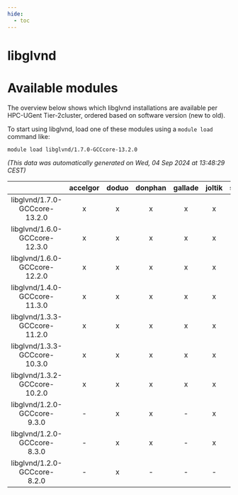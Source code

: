 ```yaml
---
hide:
  - toc
---
```


libglvnd
========

# Available modules


The overview below shows which libglvnd installations are available per HPC-UGent Tier-2cluster, ordered based on software version (new to old).

To start using libglvnd, load one of these modules using a `module load` command like:

```shell
module load libglvnd/1.7.0-GCCcore-13.2.0
```

*(This data was automatically generated on Wed, 04 Sep 2024 at 13:48:29 CEST)*  

| |accelgor|doduo|donphan|gallade|joltik|shinx|skitty|
| :---: | :---: | :---: | :---: | :---: | :---: | :---: | :---: |
|libglvnd/1.7.0-GCCcore-13.2.0|x|x|x|x|x|x|x|
|libglvnd/1.6.0-GCCcore-12.3.0|x|x|x|x|x|x|x|
|libglvnd/1.6.0-GCCcore-12.2.0|x|x|x|x|x|x|x|
|libglvnd/1.4.0-GCCcore-11.3.0|x|x|x|x|x|x|x|
|libglvnd/1.3.3-GCCcore-11.2.0|x|x|x|x|x|-|x|
|libglvnd/1.3.3-GCCcore-10.3.0|x|x|x|x|x|-|x|
|libglvnd/1.3.2-GCCcore-10.2.0|x|x|x|x|x|-|x|
|libglvnd/1.2.0-GCCcore-9.3.0|-|x|x|-|x|-|x|
|libglvnd/1.2.0-GCCcore-8.3.0|-|x|x|-|x|-|x|
|libglvnd/1.2.0-GCCcore-8.2.0|-|x|-|-|-|-|-|
